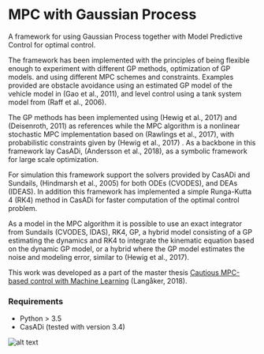 # MPC with Gaussian Process

A framework for using Gaussian Process together with Model Predictive Control for optimal control.

The framework has been implemented with the principles of being flexible enough to experiment with different GP methods, optimization of GP models. and using different MPC schemes and constraints. Examples provided are obstacle avoidance using an estimated GP model of the vehicle model in (Gao et al., 2011), and level control using a tank system model from (Raff et al., 2006).


The GP methods has been implemented using (Hewig et al., 2017) and (Deisenroth, 2011) as references while the MPC algorithm is a nonlinear stochastic MPC implementation based on (Rawlings et al., 2017), with probabilistic constraints given by (Hewig et al., 2017) . As a backbone in this framework lay CasADi, (Andersson et al., 2018), as a symbolic framework for large scale optimization.

For simulation this framework support the solvers provided by CasADi and Sundails, (Hindmarsh et al., 2005) for both ODEs (CVODES), and DEAs (IDEAS). In addition this framework has implemented a simple Runga-Kutta 4 (RK4) method in CasADi for faster computation of the optimal control problem.

As a model in the MPC algorithm it is possible to use an exact integrator from Sundails (CVODES, IDAS), RK4, GP, a hybrid model consisting of a GP estimating the dynamics and RK4 to integrate the kinematic equation based on the dynamic GP model, or a hybrid where the GP model estimates the noise and modeling error, similar to (Hewig et al., 2017).

This work was developed as a part of the master thesis [Cautious MPC-based control with Machine Learning](https://ntnuopen.ntnu.no/ntnu-xmlui/handle/11250/2572395 "Link to master thesis") (Langåker, 2018).

 


### Requirements
* Python > 3.5
* CasADi (tested with version 3.4)


![alt text](https://github.com/helgeanl/GP-MPC/blob/master/docs/gp.png "Gaussian Process regression")
